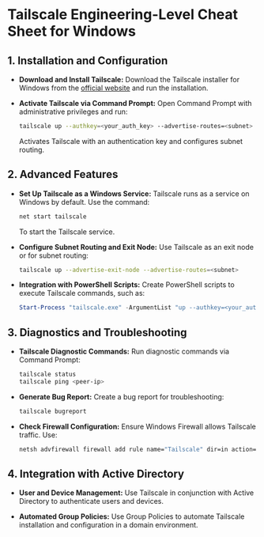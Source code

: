# Tailscale Engineering-Level Cheat Sheet for Windows



## 1. Installation and Configuration

- **Download and Install Tailscale:**
  Download the Tailscale installer for Windows from the [official website](https://tailscale.com/download) and run the installation.

- **Activate Tailscale via Command Prompt:**
  Open Command Prompt with administrative privileges and run:
  ```bash
  tailscale up --authkey=<your_auth_key> --advertise-routes=<subnet>
  ```
  Activates Tailscale with an authentication key and configures subnet routing.

## 2. Advanced Features

- **Set Up Tailscale as a Windows Service:**
  Tailscale runs as a service on Windows by default. Use the command:
  ```bash
  net start tailscale
  ```
  To start the Tailscale service.

- **Configure Subnet Routing and Exit Node:**
  Use Tailscale as an exit node or for subnet routing:
  ```bash
  tailscale up --advertise-exit-node --advertise-routes=<subnet>
  ```

- **Integration with PowerShell Scripts:**
  Create PowerShell scripts to execute Tailscale commands, such as:
  ```powershell
  Start-Process "tailscale.exe" -ArgumentList "up --authkey=<your_auth_key>"
  ```

## 3. Diagnostics and Troubleshooting

- **Tailscale Diagnostic Commands:**
  Run diagnostic commands via Command Prompt:
  ```bash
  tailscale status
  tailscale ping <peer-ip>
  ```

- **Generate Bug Report:**
  Create a bug report for troubleshooting:
  ```bash
  tailscale bugreport
  ```

- **Check Firewall Configuration:**
  Ensure Windows Firewall allows Tailscale traffic. Use:
  ```bash
  netsh advfirewall firewall add rule name="Tailscale" dir=in action=allow program="C:\Program Files\Tailscale\tailscale.exe" enable=yes
  ```

## 4. Integration with Active Directory

- **User and Device Management:**
  Use Tailscale in conjunction with Active Directory to authenticate users and devices.

- **Automated Group Policies:**
  Use Group Policies to automate Tailscale installation and configuration in a domain environment.
